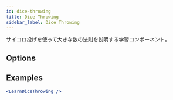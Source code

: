 ```yaml
---
id: dice-throwing
title: Dice Throwing
sidebar_label: Dice Throwing
---
```


サイコロ投げを使って大きな数の法則を説明する学習コンポーネント。

## Options



## Examples

```jsx live
<LearnDiceThrowing />
```

